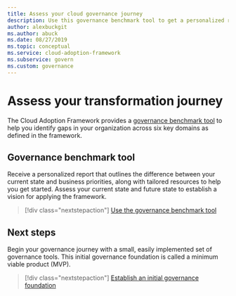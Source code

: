 ```yaml
---
title: Assess your cloud governance journey
description: Use this governance benchmark tool to get a personalized report and tailored resources for your organization to get started with cloud governance.
author: alexbuckgit
ms.author: abuck
ms.date: 08/27/2019
ms.topic: conceptual
ms.service: cloud-adoption-framework
ms.subservice: govern
ms.custom: governance
---
```


# Assess your transformation journey

The Cloud Adoption Framework provides a [governance benchmark tool](https://cafbaseline.com) to help you identify gaps in your organization across six key domains as defined in the framework.

## Governance benchmark tool

Receive a personalized report that outlines the difference between your current state and business priorities, along with tailored resources to help you get started. Assess your current state and future state to establish a vision for applying the framework.

> [!div class="nextstepaction"]
> [Use the governance benchmark tool](https://cafbaseline.com)

## Next steps

Begin your governance journey with a small, easily implemented set of governance tools. This initial governance foundation is called a minimum viable product (MVP).

> [!div class="nextstepaction"]
> [Establish an initial governance foundation](./initial-foundation.md)
